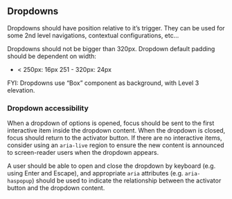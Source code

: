 ## Dropdowns

Dropdowns should have position relative to it’s trigger. They can be used for
some 2nd level navigations, contextual configurations, etc...

Dropdowns should not be bigger than 320px. Dropdown default padding should be
dependent on width:

- < 250px: 16px 251 - 320px: 24px

FYI: Dropdowns use “Box” component as background, with Level 3 elevation.

### Dropdown accessibility

When a dropdown of options is opened, focus should be sent to the first
interactive item inside the dropdown content. When the dropdown is closed, focus
should return to the activator button. If there are no interactive items,
consider using an `aria-live` region to ensure the new content is announced to
screen-reader users when the dropdown appears.

A user should be able to open and close the dropdown by keyboard (e.g. using
Enter and Escape), and appropriate `aria` attributes (e.g. `aria-haspopup`) should be used
to indicate the relationship between the activator button and the dropdown
content.
